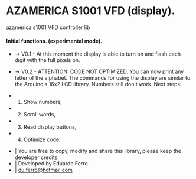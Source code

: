 # AZAMERICA S1001 VFD (display).
azamerica s1001 VFD controller lib

#### Initial functions. (experimental mode).
- -> V0.1 - At this moment the display is able to turn on and flash each digit with the full pixels on.
- -> V0.2 - ATTENTION: CODE NOT OPTIMIZED. You can now print any letter of the alphabet. The commands for
using the display are similar to the Arduino's 16x2 LCD library. Numbers still don't work. Next steps:
     
- 1. Show numbers, 
-  2. Scroll words,
-  3. Read display buttons, 
-  4. Optimize code.



 * | You are free to copy, modify and share this library, please keep the developer credits.
 * | Developed by Eduardo Ferro.
 * | du.ferro@hotmail.com
